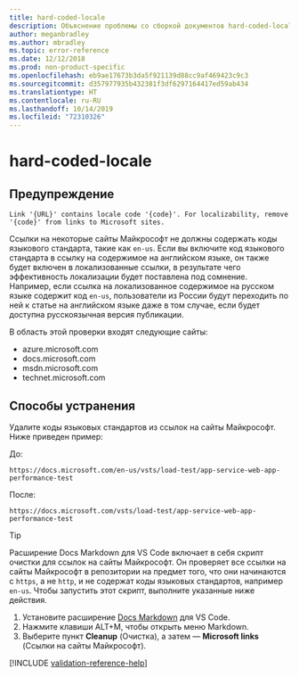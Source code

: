 ```yaml
---
title: hard-coded-locale
description: Объяснение проблемы со сборкой документов hard-coded-locale и способа ее устранения
author: meganbradley
ms.author: mbradley
ms.topic: error-reference
ms.date: 12/12/2018
ms.prod: non-product-specific
ms.openlocfilehash: eb9ae17673b3da5f921139d88cc9af469423c9c3
ms.sourcegitcommit: d357977935b432381f3df6297164417ed59ab434
ms.translationtype: HT
ms.contentlocale: ru-RU
ms.lasthandoff: 10/14/2019
ms.locfileid: "72310326"
---
```

# <a name="hard-coded-locale"></a>hard-coded-locale

## <a name="warning"></a>Предупреждение

`Link '{URL}' contains locale code '{code}'. For localizability, remove '{code}' from links to Microsoft sites.`

Ссылки на некоторые сайты Майкрософт не должны содержать коды языкового стандарта, такие как `en-us`. Если вы включите код языкового стандарта в ссылку на содержимое на английском языке, он также будет включен в локализованные ссылки, в результате чего эффективность локализации будет поставлена под сомнение. Например, если ссылка на локализованное содержимое на русском языке содержит код `en-us`, пользователи из России будут переходить по ней к статье на английском языке даже в том случае, если будет доступна русскоязычная версия публикации.

В область этой проверки входят следующие сайты:

- azure.microsoft.com
- docs.microsoft.com
- msdn.microsoft.com
- technet.microsoft.com

## <a name="resolution"></a>Способы устранения

Удалите коды языковых стандартов из ссылок на сайты Майкрософт. Ниже приведен пример:

До:

`https://docs.microsoft.com/en-us/vsts/load-test/app-service-web-app-performance-test`

После:

`https://docs.microsoft.com/vsts/load-test/app-service-web-app-performance-test`

> [!TIP]
> Расширение Docs Markdown для VS Code включает в себя скрипт очистки для ссылок на сайты Майкрософт. Он проверяет все ссылки на сайты Майкрософт в репозитории на предмет того, что они начинаются с `https`, а не `http`, и не содержат коды языковых стандартов, например `en-us`. Чтобы запустить этот скрипт, выполните указанные ниже действия.
>
> 1. Установите расширение [Docs Markdown](https://marketplace.visualstudio.com/items?itemName=docsmsft.docs-markdown) для VS Code.
> 1. Нажмите клавиши ALT+M, чтобы открыть меню Markdown.
> 1. Выберите пункт **Cleanup** (Очистка), а затем — **Microsoft links** (Ссылки на сайты Майкрософт).

<!--make sure to add this file to your includes folder and verify the path-->
[!INCLUDE [validation-reference-help](includes/validation-reference-help.md)]
